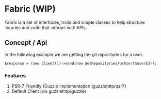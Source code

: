 # Fabric (WIP)

Fabric is a set of interfaces, traits and simple classes to help structure libraries and code that interact with APIs.

## Concept / Api

In the following example we are getting the git repositories for a user.

```
$response = (new Client())->send(new GetRepositoriesForUser($userId));
```


### Features

1. PSR-7 Friendly (Guzzle Implementation (guzzlehttp/psr7)
2. Default Client (via guzzlehttp/guzzle)
